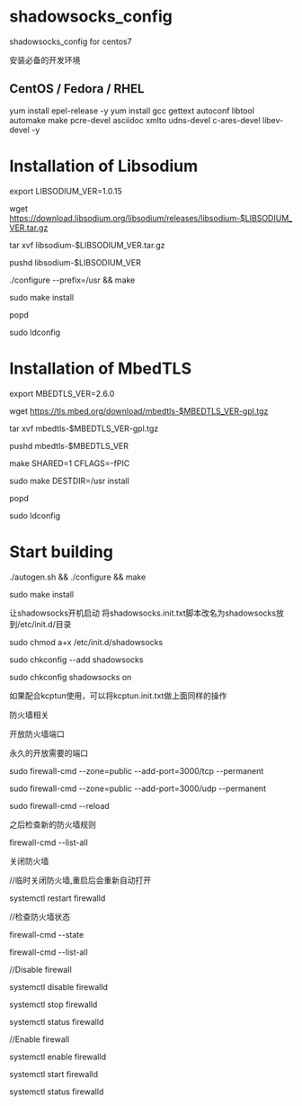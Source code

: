 # shadowsocks_config
shadowsocks_config for centos7

安装必备的开发环境
## CentOS / Fedora / RHEL
yum install epel-release -y
yum install gcc gettext autoconf libtool automake make pcre-devel asciidoc xmlto udns-devel c-ares-devel libev-devel -y

# Installation of Libsodium
export LIBSODIUM_VER=1.0.15

wget https://download.libsodium.org/libsodium/releases/libsodium-$LIBSODIUM_VER.tar.gz

tar xvf libsodium-$LIBSODIUM_VER.tar.gz

pushd libsodium-$LIBSODIUM_VER

./configure --prefix=/usr && make

sudo make install

popd

sudo ldconfig

# Installation of MbedTLS
export MBEDTLS_VER=2.6.0

wget https://tls.mbed.org/download/mbedtls-$MBEDTLS_VER-gpl.tgz

tar xvf mbedtls-$MBEDTLS_VER-gpl.tgz

pushd mbedtls-$MBEDTLS_VER

make SHARED=1 CFLAGS=-fPIC

sudo make DESTDIR=/usr install

popd

sudo ldconfig

# Start building
./autogen.sh && ./configure && make

sudo make install



让shadowsocks开机启动
将shadowsocks.init.txt脚本改名为shadowsocks放到/etc/init.d/目录

sudo chmod a+x /etc/init.d/shadowsocks

sudo chkconfig --add shadowsocks

sudo chkconfig shadowsocks on

如果配合kcptun使用，可以将kcptun.init.txt做上面同样的操作

防火墙相关


开放防火墙端口

永久的开放需要的端口

sudo firewall-cmd --zone=public --add-port=3000/tcp --permanent

sudo firewall-cmd --zone=public --add-port=3000/udp --permanent

sudo firewall-cmd --reload

之后检查新的防火墙规则

firewall-cmd --list-all

关闭防火墙

//临时关闭防火墙,重启后会重新自动打开

systemctl restart firewalld

//检查防火墙状态

firewall-cmd --state

firewall-cmd --list-all

//Disable firewall

systemctl disable firewalld

systemctl stop firewalld

systemctl status firewalld

//Enable firewall

systemctl enable firewalld

systemctl start firewalld

systemctl status firewalld
